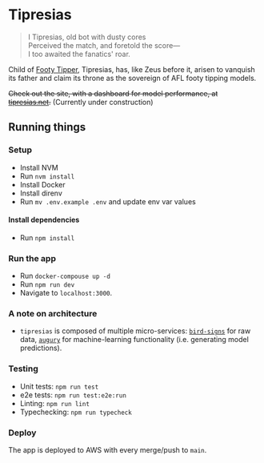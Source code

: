 # Tipresias

> I Tipresias, old bot with dusty cores<br>
> Perceived the match, and foretold the score—<br>
> I too awaited the fanatics' roar.<br>

Child of [Footy Tipper](https://github.com/cfranklin11/footy-tipper), Tipresias, has, like Zeus before it, arisen to vanquish its father and claim its throne as the sovereign of AFL footy tipping models.

~~Check out the site, with a dashboard for model performance, at [tipresias.net](http://www.tipresias.net).~~ (Currently under construction)

## Running things

### Setup

- Install NVM
- Run `nvm install`
- Install Docker
- Install direnv
- Run `mv .env.example .env` and update env var values

#### Install dependencies

- Run `npm install`

### Run the app

- Run `docker-compouse up -d`
- Run `npm run dev`
- Navigate to `localhost:3000`.

### A note on architecture

- `tipresias` is composed of multiple micro-services: [`bird-signs`](https://github.com/tipresias/bird-signs) for raw data, [`augury`](https://github.com/tipresias/augury) for machine-learning functionality (i.e. generating model predictions).

### Testing

- Unit tests: `npm run test`
- e2e tests: `npm run test:e2e:run`
- Linting: `npm run lint`
- Typechecking: `npm run typecheck`

### Deploy

The app is deployed to AWS with every merge/push to `main`.
